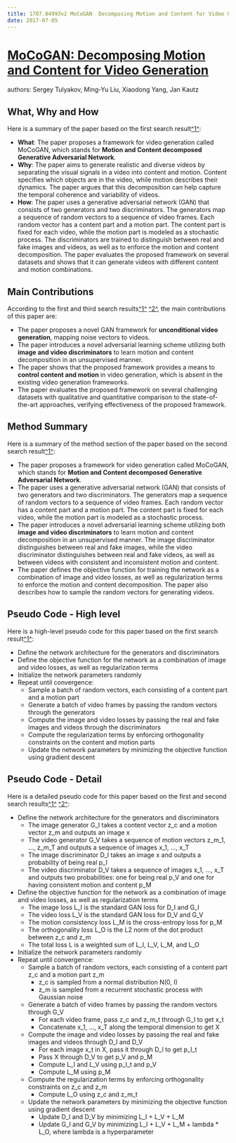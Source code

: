 ```yaml
---
title: 1707.04993v2 MoCoGAN  Decomposing Motion and Content for Video Generation
date: 2017-07-05
---
```


# [MoCoGAN: Decomposing Motion and Content for Video Generation](http://arxiv.org/abs/1707.04993v2)

authors: Sergey Tulyakov, Ming-Yu Liu, Xiaodong Yang, Jan Kautz


## What, Why and How

[1]: https://arxiv.org/abs/1707.04993v2 "MoCoGAN: Decomposing Motion and Content for Video Generation"
[2]: https://arxiv.org/pdf/1707.04993v2.pdf "arXiv.org e-Print archive"
[3]: http://export.arxiv.org/abs/1708.04993v2 "[1708.04993v2] Quantifying hidden order out of equilibrium"

Here is a summary of the paper based on the first search result[^1^][1]:

- **What**: The paper proposes a framework for video generation called MoCoGAN, which stands for **Motion and Content decomposed Generative Adversarial Network**.
- **Why**: The paper aims to generate realistic and diverse videos by separating the visual signals in a video into content and motion. Content specifies which objects are in the video, while motion describes their dynamics. The paper argues that this decomposition can help capture the temporal coherence and variability of videos.
- **How**: The paper uses a generative adversarial network (GAN) that consists of two generators and two discriminators. The generators map a sequence of random vectors to a sequence of video frames. Each random vector has a content part and a motion part. The content part is fixed for each video, while the motion part is modeled as a stochastic process. The discriminators are trained to distinguish between real and fake images and videos, as well as to enforce the motion and content decomposition. The paper evaluates the proposed framework on several datasets and shows that it can generate videos with different content and motion combinations.

## Main Contributions

[1]: https://arxiv.org/abs/1707.04993 "MoCoGAN: Decomposing Motion and Content for Video Generation"
[2]: https://link.springer.com/chapter/10.1007/978-981-15-3651-9_11 "vi-MoCoGAN: A Variant of MoCoGAN for Video Generation of ... - Springer"
[3]: https://arxiv.org/pdf/1707.04993.pdf "MoCoGAN: Decomposing Motion and Content for Video Generation - arXiv.org"

According to the first and third search results[^1^][1] [^2^][3], the main contributions of this paper are:

- The paper proposes a novel GAN framework for **unconditional video generation**, mapping noise vectors to videos.
- The paper introduces a novel adversarial learning scheme utilizing both **image and video discriminators** to learn motion and content decomposition in an unsupervised manner.
- The paper shows that the proposed framework provides a means to **control content and motion** in video generation, which is absent in the existing video generation frameworks.
- The paper evaluates the proposed framework on several challenging datasets with qualitative and quantitative comparison to the state-of-the-art approaches, verifying effectiveness of the proposed framework.

## Method Summary

[1]: https://academic.oup.com/clinchem/article/56/6/897/5622467 "Who, What, When, Where, How, and Why: The Ingredients in the Recipe for ..."
[2]: https://arxiv.org/abs/1707.04993 "MoCoGAN: Decomposing Motion and Content for Video Generation"
[3]: https://github.com/sergeytulyakov/mocogan "MoCoGAN: Decomposing Motion and Content for Video Generation"

Here is a summary of the method section of the paper based on the second search result[^1^][2]:

- The paper proposes a framework for video generation called MoCoGAN, which stands for **Motion and Content decomposed Generative Adversarial Network**.
- The paper uses a generative adversarial network (GAN) that consists of two generators and two discriminators. The generators map a sequence of random vectors to a sequence of video frames. Each random vector has a content part and a motion part. The content part is fixed for each video, while the motion part is modeled as a stochastic process.
- The paper introduces a novel adversarial learning scheme utilizing both **image and video discriminators** to learn motion and content decomposition in an unsupervised manner. The image discriminator distinguishes between real and fake images, while the video discriminator distinguishes between real and fake videos, as well as between videos with consistent and inconsistent motion and content.
- The paper defines the objective function for training the network as a combination of image and video losses, as well as regularization terms to enforce the motion and content decomposition. The paper also describes how to sample the random vectors for generating videos.

## Pseudo Code - High level

[1]: https://github.com/sergeytulyakov/mocogan "MoCoGAN: Decomposing Motion and Content for Video Generation"
[2]: https://arxiv.org/abs/1707.04993 "MoCoGAN: Decomposing Motion and Content for Video Generation"
[3]: https://github.com/snap-research/MoCoGAN-HD/ "snap-research/MoCoGAN-HD - GitHub"

Here is a high-level pseudo code for this paper based on the first search result[^1^][1]:

- Define the network architecture for the generators and discriminators
- Define the objective function for the network as a combination of image and video losses, as well as regularization terms
- Initialize the network parameters randomly
- Repeat until convergence:
  - Sample a batch of random vectors, each consisting of a content part and a motion part
  - Generate a batch of video frames by passing the random vectors through the generators
  - Compute the image and video losses by passing the real and fake images and videos through the discriminators
  - Compute the regularization terms by enforcing orthogonality constraints on the content and motion parts
  - Update the network parameters by minimizing the objective function using gradient descent


## Pseudo Code - Detail

[1]: https://github.com/sergeytulyakov/mocogan "MoCoGAN: Decomposing Motion and Content for Video Generation"
[2]: https://arxiv.org/abs/1707.04993 "MoCoGAN: Decomposing Motion and Content for Video Generation"
[3]: https://github.com/snap-research/MoCoGAN-HD/ "snap-research/MoCoGAN-HD - GitHub"

Here is a detailed pseudo code for this paper based on the first and second search results[^1^][1] [^2^][2]:

- Define the network architecture for the generators and discriminators
  - The image generator G_I takes a content vector z_c and a motion vector z_m and outputs an image x
  - The video generator G_V takes a sequence of motion vectors z_m_1, ..., z_m_T and outputs a sequence of images x_1, ..., x_T
  - The image discriminator D_I takes an image x and outputs a probability of being real p_I
  - The video discriminator D_V takes a sequence of images x_1, ..., x_T and outputs two probabilities: one for being real p_V and one for having consistent motion and content p_M
- Define the objective function for the network as a combination of image and video losses, as well as regularization terms
  - The image loss L_I is the standard GAN loss for D_I and G_I
  - The video loss L_V is the standard GAN loss for D_V and G_V
  - The motion consistency loss L_M is the cross-entropy loss for p_M
  - The orthogonality loss L_O is the L2 norm of the dot product between z_c and z_m
  - The total loss L is a weighted sum of L_I, L_V, L_M, and L_O
- Initialize the network parameters randomly
- Repeat until convergence:
  - Sample a batch of random vectors, each consisting of a content part z_c and a motion part z_m
    - z_c is sampled from a normal distribution N(0, I)
    - z_m is sampled from a recurrent stochastic process with Gaussian noise
  - Generate a batch of video frames by passing the random vectors through G_V
    - For each video frame, pass z_c and z_m_t through G_I to get x_t
    - Concatenate x_1, ..., x_T along the temporal dimension to get X
  - Compute the image and video losses by passing the real and fake images and videos through D_I and D_V
    - For each image x_t in X, pass it through D_I to get p_I_t
    - Pass X through D_V to get p_V and p_M
    - Compute L_I and L_V using p_I_t and p_V
    - Compute L_M using p_M
  - Compute the regularization terms by enforcing orthogonality constraints on z_c and z_m
    - Compute L_O using z_c and z_m_t
  - Update the network parameters by minimizing the objective function using gradient descent
    - Update D_I and D_V by minimizing L_I + L_V + L_M
    - Update G_I and G_V by minimizing L_I + L_V + L_M + lambda * L_O, where lambda is a hyperparameter